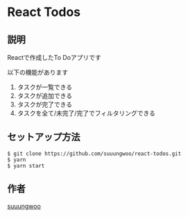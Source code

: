 React Todos
====
## 説明
Reactで作成したTo Doアプリです

以下の機能があります
1. タスクが一覧できる
2. タスクが追加できる
3. タスクが完了できる
4. タスクを全て/未完了/完了でフィルタリングできる

## セットアップ方法

```
$ git clone https://github.com/suuungwoo/react-todos.git
$ yarn
$ yarn start
```

## 作者

[suuungwoo](https://github.com/suuungwoo)
